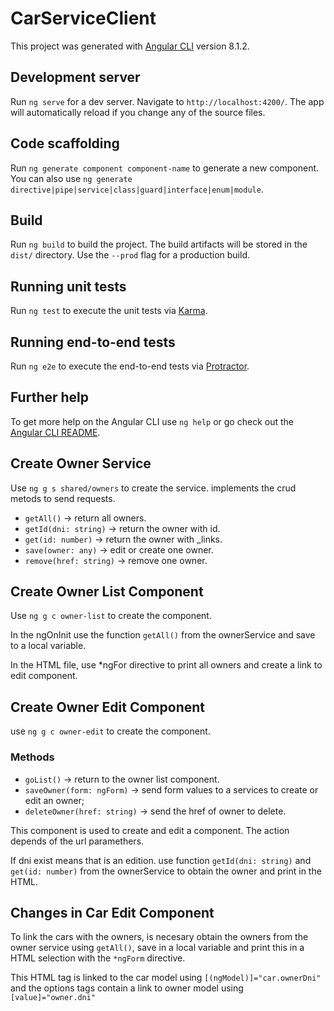 # CarServiceClient

This project was generated with [Angular CLI](https://github.com/angular/angular-cli) version 8.1.2.

## Development server

Run `ng serve` for a dev server. Navigate to `http://localhost:4200/`. The app will automatically reload if you change any of the source files.

## Code scaffolding

Run `ng generate component component-name` to generate a new component. You can also use `ng generate directive|pipe|service|class|guard|interface|enum|module`.

## Build

Run `ng build` to build the project. The build artifacts will be stored in the `dist/` directory. Use the `--prod` flag for a production build.

## Running unit tests

Run `ng test` to execute the unit tests via [Karma](https://karma-runner.github.io).

## Running end-to-end tests

Run `ng e2e` to execute the end-to-end tests via [Protractor](http://www.protractortest.org/).

## Further help

To get more help on the Angular CLI use `ng help` or go check out the [Angular CLI README](https://github.com/angular/angular-cli/blob/master/README.md).


## Create Owner Service

Use `ng g s shared/owners` to create the service. implements the crud metods to send requests.

- `getAll()` -> return all owners.
- `getId(dni: string)` -> return the owner with id.
- `get(id: number)` -> return the owner with _links.
- `save(owner: any)` -> edit or create one owner.
- `remove(href: string)` -> remove one owner.

## Create Owner List Component
Use `ng g c owner-list` to create the component.

In the ngOnInit use the function `getAll()` from the ownerService and save to a local variable.

In the HTML file, use *ngFor directive to print all owners and create a link to edit component.

## Create Owner Edit Component
use `ng g c owner-edit` to create the component.
### Methods
- `goList()` -> return to the owner list component.
- `saveOwner(form: ngForm)` -> send form values to a services to create or edit an owner;
- `deleteOwner(href: string)` -> send the href of owner to delete.

This component is used to create and edit a component. The action depends of the url paramethers.

If dni exist means that is an edition. use function `getId(dni: string)` and `get(id: number)` from the ownerService to obtain the owner and print in the HTML.

## Changes in Car Edit Component
To link the cars with the owners, is necesary obtain the owners from the owner service using `getAll()`, save in a local variable and print this in a HTML selection with the `*ngForm` directive.

This HTML tag is linked to the car model using `[(ngModel)]="car.ownerDni"` and the options tags contain a link to owner model using `[value]="owner.dni"`
